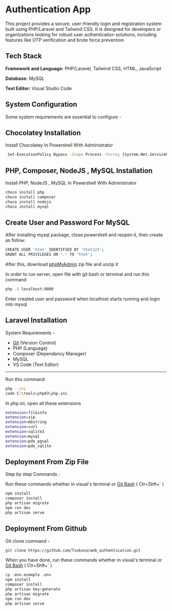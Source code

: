 
# Authentication App

This project provides a secure, user-friendly login and registration system built using PHP/Laravel and Tailwind CSS. It is designed for developers or organizations looking for robust user authentication solutions, including features like OTP verification and brute force prevention


## Tech Stack

**Framework and Language:** PHP/Laravel, Tailwind CSS, HTML, JavaScript

**Database:** MySQL

**Text Editor:** Visual Studio Code


## System Configuration

Some system requirements are essential to configure -


## Chocolatey Installation

Install Chocolatey In Powershell With Administrator

```bash
 Set-ExecutionPolicy Bypass -Scope Process -Force; [System.Net.ServicePointManager]::SecurityProtocol = [System.Net.ServicePointManager]::SecurityProtocol -bor 3072; iex ((New-Object System.Net.WebClient).DownloadString('https://community.chocolatey.org/install.ps1'))
```
    
## PHP, Composer, NodeJS , MySQL Installation

Install PHP, NodeJS , MySQL In Powershell With Administrator

```bash
choco install php
choco install composer
choco install nodejs
choco install mysql
```
## Create User and Password For MySQL

After installing mysql package, close powershell and reopen it, then create as follow:

```bash
CREATE USER 'htet' IDENTIFIED BY 'htet123';
GRANT ALL PRIVILEGES ON *.* TO 'htet';
```
After this, download  [phpMyAdmin](https://www.phpmyadmin.net/) zip file and unzip it

In order to run server, open file with git bash or terminal and run this command 

```bash
php -S localhost:8080
```

Enter created user and password when localhost starts running and login into mysql

## Laravel Installation

System Requirements -

- [Git](https://git-scm.com/downloads) (Version Control)
- PHP (Language)
- Composer (Dependancy Manager)
- MySQL
- VS Code (Text Editor)
---

Run this command 
```bash
php --ini
code C:\tools\php83\php.ini
```
In php.ini, open all these extensions

```bash
extension=fileinfo
extension=zip
extension=mbstring
extension=curl
extension=sqlite3
extension=mysql
extension=pdo_pgsql
extension=pdo_sqlite
```


## Deployment From Zip File

Step by step Commands :

Run these commands whether in visual's terminal or [Git Bash](https://git-scm.com/downloads) ( Ctr+Shft+` )

```bash
npm install
composer install
php artisan migrate
npm run dev
php artisan serve
```

## Deployment From Github

Git clone command -
```bash
git clone https://github.com/Tsukuna/web_authentication.git
```
When you have done, run these commands whether in visual's terminal or [Git Bash](https://git-scm.com/downloads) ( Ctr+Shft+` )

```bash
cp .env.example .env
npm install
composer install
php artisan key:generate
php artisan migrate
npm run dev
php artisan serve
```
